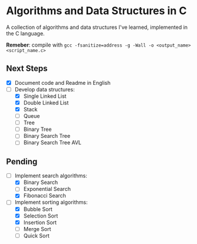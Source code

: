 # Algorithms and Data Structures in C

A collection of algorithms and data structures I've learned, implemented in the C language.

**Remeber**: compile with `gcc -fsanitize=address -g -Wall -o <output_name> <script_name.c>` 

## Next Steps
- [X] Document code and Readme in English
- [ ] Develop data structures:
  - [X] Single Linked List
  - [X] Double Linked List
  - [X] Stack
  - [ ] Queue
  - [ ] Tree
  - [ ] Binary Tree
  - [ ] Binary Search Tree
  - [ ] Binary Search Tree AVL

## Pending

- [ ] Implement search algorithms:
  - [X] Binary Search
  - [ ] Exponential Search
  - [X] Fibonacci Search
- [ ] Implement sorting algorithms:
  - [X] Bubble Sort
  - [X] Selection Sort
  - [X] Insertion Sort
  - [ ] Merge Sort
  - [ ] Quick Sort